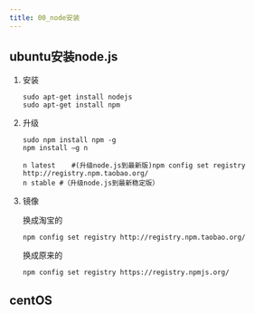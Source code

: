 ```yaml
---
title: 00_node安装
---
```

## ubuntu安装node.js

1. 安装

   ```
   sudo apt-get install nodejs
   sudo apt-get install npm
   ```

2. 升级

   ```
   sudo npm install npm -g
   npm install –g n
   ```

   ```
   n latest    #(升级node.js到最新版)npm config set registry http://registry.npm.taobao.org/
   n stable #（升级node.js到最新稳定版）
   ```

3. 镜像

   换成淘宝的

   ```
   npm config set registry http://registry.npm.taobao.org/
   ```

   换成原来的

   ```
   npm config set registry https://registry.npmjs.org/
   ```

## centOS
